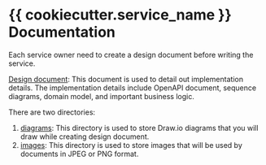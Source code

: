 # {{ cookiecutter.service_name }} Documentation

Each service owner need to create a design document before writing the service.

[Design document](./02-design.md): This document is used to detail out implementation details. The implementation
details include OpenAPI document, sequence diagrams, domain model, and important business logic.

There are two directories:

1. [diagrams](./diagrams): This directory is used to store Draw.io diagrams that you will draw while creating design
   document.
2. [images](./images): This directory is used to store images that will be used by documents in JPEG or PNG format.
